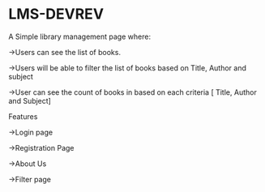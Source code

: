 # LMS-DEVREV
A Simple library management page where:

->Users can see the list of books.

->Users will be able to filter the list of books based on Title, Author and subject

->User can see the count of books in based on each criteria [ Title, Author and Subject]

Features

->Login page

->Registration Page

->About Us

->Filter page
